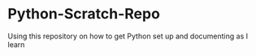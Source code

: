 # Python-Scratch-Repo

Using this repository on how to get Python set up and documenting as I learn
